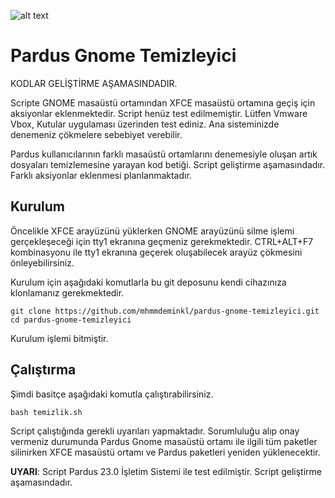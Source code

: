 ![alt text](https://www.opensourcefeed.org/assets/images/logo/gnome-logo.png)

# Pardus Gnome Temizleyici
KODLAR GELİŞTİRME AŞAMASINDADIR.

Scripte GNOME masaüstü ortamından XFCE masaüstü ortamına geçiş için aksiyonlar eklenmektedir. Script henüz test edilmemiştir. Lütfen Vmware Vbox, Kutular uygulaması üzerinden test ediniz. Ana sisteminizde denemeniz çökmelere sebebiyet verebilir.

Pardus kullanıcılarının farklı masaüstü ortamlarını denemesiyle oluşan artık
dosyaları temizlemesine yarayan kod betiği. Script geliştirme aşamasındadır.
Farklı aksiyonlar eklenmesi planlanmaktadır.

## Kurulum
Öncelikle XFCE arayüzünü yüklerken GNOME arayüzünü silme işlemi gerçekleşeceği için tty1 ekranına geçmeniz gerekmektedir. CTRL+ALT+F7 kombinasyonu ile tty1 ekranına geçerek oluşabilecek arayüz çökmesini önleyebilirsiniz.

Kurulum için aşağıdaki komutlarla bu git deposunu kendi cihazınıza klonlamanız
gerekmektedir.

```
git clone https://github.com/mhmmdeminkl/pardus-gnome-temizleyici.git
cd pardus-gnome-temizleyici
```

Kurulum işlemi bitmiştir.

## Çalıştırma
Şimdi basitçe aşağıdaki komutla çalıştırabilirsiniz.

```
bash temizlik.sh
```

Script çalıştığında gerekli uyarıları yapmaktadır. Sorumluluğu alıp onay
vermeniz durumunda Pardus Gnome masaüstü ortamı ile ilgili tüm paketler silinirken XFCE masaüstü ortamı ve Pardus paketleri yeniden yüklenecektir.

**UYARI**: Script Pardus 23.0 İşletim Sistemi ile test edilmiştir. Script
geliştirme aşamasındadır.
